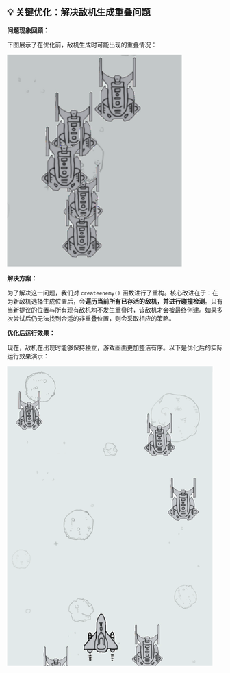 ## 💡 关键优化：解决敌机生成重叠问题

**问题现象回顾：**

下图展示了在优化前，敌机生成时可能出现的重叠情况：

![早期版本中敌机生成重叠现象](./218c11b20a8f260ae513078a3d75a2fe.png)

**解决方案：**

为了解决这一问题，我们对 `createenemy()` 函数进行了重构。核心改进在于：在为新敌机选择生成位置后，会**遍历当前所有已存活的敌机，并进行碰撞检测**。只有当新提议的位置与所有现有敌机均不发生重叠时，该敌机才会被最终创建。如果多次尝试后仍无法找到合适的非重叠位置，则会采取相应的策略。

**优化后运行效果：**

现在，敌机在出现时能够保持独立，游戏画面更加整洁有序。以下是优化后的实际运行效果演示：

![飞机大战 - 优化后敌机无重叠生成演示](./demo.gif)